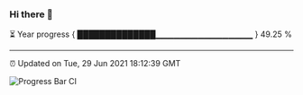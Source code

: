 ### Hi there 👋

⏳ Year progress { ██████████████▁▁▁▁▁▁▁▁▁▁▁▁▁▁▁▁ } 49.25 %

---

⏰ Updated on Tue, 29 Jun 2021 18:12:39 GMT

![Progress Bar CI](https://github.com/liununu/liununu/workflows/Progress%20Bar%20CI/badge.svg)

